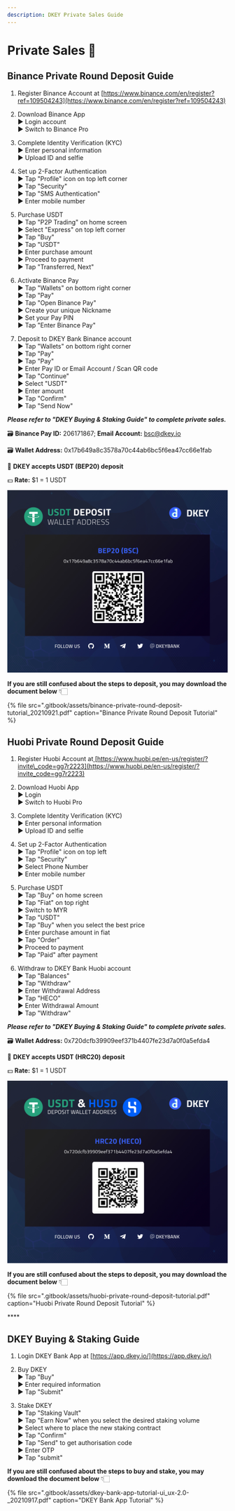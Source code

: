 ```yaml
---
description: DKEY Private Sales Guide
---
```


# Private Sales 🎯

## **Binance Private Round Deposit Guide**

1. Register Binance Account at [https://www.binance.com/en/register?ref=109504243](https://www.binance.com/en/register?ref=109504243) 

2. Download Binance App  
   ▶ Login account  
   ▶ Switch to Binance Pro

3. Complete Identity Verification \(KYC\)  
   ▶ Enter personal information  
   ▶ Upload ID and selfie

4. Set up 2-Factor Authentication  
   ▶ Tap "Profile" icon on top left corner  
   ▶ Tap "Security"  
   ▶ Tap "SMS Authentication"  
   ▶ Enter mobile number

5. Purchase USDT  
   ▶ Tap "P2P Trading" on home screen  
   ▶ Select "Express" on top left corner  
   ▶ Tap "Buy"  
   ▶ Tap "USDT"  
   ▶ Enter purchase amount  
   ▶ Proceed to payment  
   ▶ Tap "Transferred, Next"

6. Activate Binance Pay  
   ▶ Tap "Wallets" on bottom right corner  
   ▶ Tap "Pay"  
   ▶ Tap "Open Binance Pay"  
   ▶ Create your unique Nickname  
   ▶ Set your Pay PIN  
   ▶ Tap "Enter Binance Pay"

7. Deposit to DKEY Bank Binance account  
   ▶ Tap "Wallets" on bottom right corner  
   ▶ Tap "Pay"  
   ▶ Tap "Pay"  
   ▶ Enter Pay ID or Email Account / Scan QR code  
   ▶ Tap "Continue"  
   ▶ Select "USDT"  
   ▶ Enter amount  
   ▶ Tap "Confirm"  
   ▶ Tap "Send Now"

_**Please refer to "DKEY Buying & Staking Guide" to complete private sales.**_



🗃 **Binance Pay ID:** 206171867; **Email Account:** [bsc@dkey.io](mailto:bsc@dkey.io)

🗃 **Wallet Address:** 0x17b649a8c3578a70c44ab6bc5f6ea47cc66e1fab

🔑 **DKEY accepts USDT \(BEP20\) deposit**

💵 **Rate:** $1 = 1 USDT

![](.gitbook/assets/usdt-deposit-poster_bep20.jpg)

**If you are still confused about the steps to deposit, you may download the document below** 👇🏻 

{% file src=".gitbook/assets/binance-private-round-deposit-tutorial\_20210921.pdf" caption="Binance Private Round Deposit Tutorial" %}



## Huobi Private Round Deposit Guide

1. Register Huobi Account at[ ](https://bit.ly/3gdMois)[https://www.huobi.pe/en-us/register/?invite\_code=gg7r2223](https://www.huobi.pe/en-us/register/?invite_code=gg7r2223)

2. Download Huobi App  
   ▶ Login   
   ▶ Switch to Huobi Pro

3. Complete Identity Verification \(KYC\)  
   ▶ Enter personal information  
   ▶ Upload ID and selfie

4. Set up 2-Factor Authentication  
   ▶ Tap "Profile" icon on top left  
   ▶ Tap "Security"  
   ▶ Select Phone Number  
   ▶ Enter mobile number

5. Purchase USDT  
   ▶ Tap "Buy" on home screen  
   ▶ Tap "Fiat" on top right  
   ▶ Switch to MYR  
   ▶ Tap "USDT"  
   ▶ Tap "Buy" when you select the best price  
   ▶ Enter purchase amount in fiat  
   ▶ Tap "Order"  
   ▶ Proceed to payment  
   ▶ Tap "Paid" after payment

6. Withdraw to DKEY Bank Huobi account  
   ▶ Tap "Balances"  
   ▶ Tap "Withdraw"  
   ▶ Enter Withdrawal Address  
   ▶ Tap "HECO"  
   ▶ Enter Withdrawal Amount  
   ▶ Tap "Withdraw"

_**Please refer to "DKEY Buying & Staking Guide" to complete private sales.**_



🗃 **Wallet Address:** 0x720dcfb39909eef371b4407fe23d7a0f0a5efda4  
  
🔑 **DKEY accepts USDT \(HRC20\) deposit**

💵 **Rate:** $1 = 1 USDT

![](.gitbook/assets/hrc20_usdt-and-husd.jpg)

**If you are still confused about the steps to deposit, you may download the document below** 👇🏻 

{% file src=".gitbook/assets/huobi-private-round-deposit-tutorial.pdf" caption="Huobi Private Round Deposit Tutorial" %}

\*\*\*\*

## **DKEY Buying & Staking Guide**

1. Login DKEY Bank App at [https://app.dkey.io/](https://app.dkey.io/)

2. Buy DKEY  
   ▶ Tap "Buy"  
   ▶ Enter required information  
   ▶ Tap "Submit"

3. Stake DKEY  
   ▶ Tap "Staking Vault"  
   ▶ Tap "Earn Now" when you select the desired staking volume  
   ▶ Select where to place the new staking contract  
   ▶ Tap "Confirm"  
   ▶ Tap "Send" to get authorisation code  
   ▶ Enter OTP  
   ▶ Tap "submit"



**If you are still confused about the steps to buy and stake, you may download the document below** 👇🏻 

{% file src=".gitbook/assets/dkey-bank-app-tutorial-ui\_ux-2.0-\_20210917.pdf" caption="DKEY Bank App Tutorial" %}




